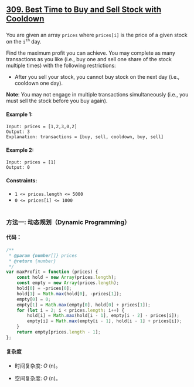 ## [309. Best Time to Buy and Sell Stock with Cooldown](https://leetcode.com/problems/best-time-to-buy-and-sell-stock-with-cooldown/)

###

You are given an array `prices` where `prices[i]` is the price of a given stock on the `i`<sup>`th`</sup> day.

Find the maximum profit you can achieve. You may complete as many transactions as you like (i.e., buy one and sell one share of the stock multiple times) with the following restrictions:

-   After you sell your stock, you cannot buy stock on the next day (i.e., cooldown one day).

**Note**: You may not engage in multiple transactions simultaneously (i.e., you must sell the stock before you buy again).

#### Example 1:

```
Input: prices = [1,2,3,0,2]
Output: 3
Explanation: transactions = [buy, sell, cooldown, buy, sell]
```

#### Example 2:

```
Input: prices = [1]
Output: 0
```

#### Constraints:

-   `1 <= prices.length <= 5000`
-   `0 <= prices[i] <= 1000`

#

### 方法一: 动态规划（Dynamic Programming）

#### 代码：

```javascript
/**
 * @param {number[]} prices
 * @return {number}
 */
var maxProfit = function (prices) {
    const hold = new Array(prices.length);
    const empty = new Array(prices.length);
    hold[0] = -prices[0];
    hold[1] = Math.max(hold[0], -prices[1]);
    empty[0] = 0;
    empty[1] = Math.max(empty[0], hold[0] + prices[1]);
    for (let i = 2; i < prices.length; i++) {
        hold[i] = Math.max(hold[i - 1], empty[i - 2] - prices[i]);
        empty[i] = Math.max(empty[i - 1], hold[i - 1] + prices[i]);
    }
    return empty[prices.length - 1];
};
```

#### 复杂度

-   时间复杂度: _O_ (n)。

-   空间复杂度: _O_ (n)。

